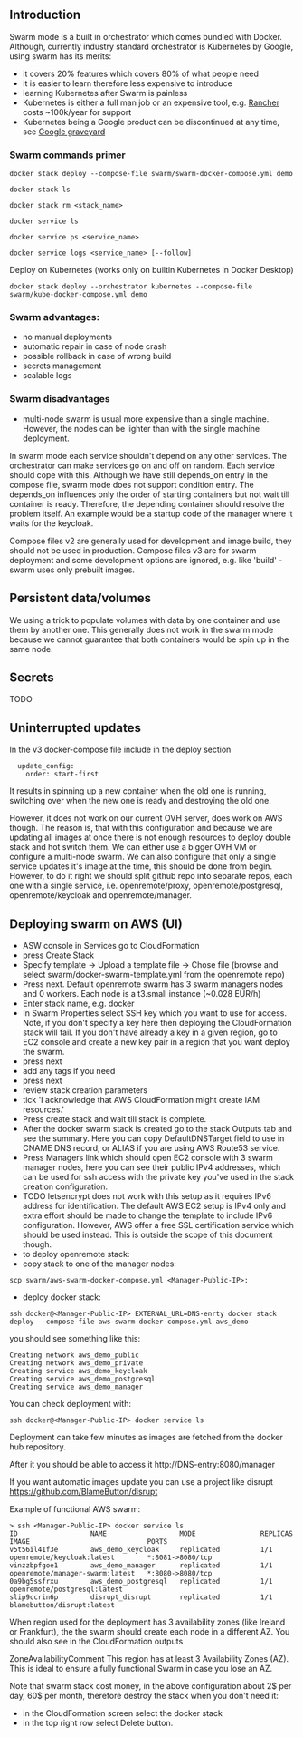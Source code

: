 ## Introduction

Swarm mode is a built in orchestrator which comes bundled with Docker. Although, currently industry standard 
orchestrator is Kubernetes by Google, using swarm has its merits:
- it covers 20% features which covers 80% of what people need
- it is easier to learn therefore less expensive to introduce
- learning Kubernetes after Swarm is painless
- Kubernetes is either a full man job or an expensive tool, e.g. [Rancher](https://rancher.com/) costs ~100k/year for
 support
- Kubernetes being a Google product can be discontinued at any time, 
see [Google graveyard](https://killedbygoogle.com/)

### Swarm commands primer
```docker stack deploy --compose-file swarm/swarm-docker-compose.yml demo```

```docker stack ls```

```docker stack rm <stack_name>```

```docker service ls```

```docker service ps <service_name>```

```docker service logs <service_name> [--follow]```

Deploy on Kubernetes (works only on builtin Kubernetes in Docker Desktop)

```docker stack deploy --orchestrator kubernetes --compose-file swarm/kube-docker-compose.yml demo```


### Swarm advantages:
- no manual deployments
- automatic repair in case of node crash
- possible rollback in case of wrong build
- secrets management
- scalable logs

### Swarm disadvantages
- multi-node swarm is usual more expensive than a single machine. However, the nodes can be lighter than with the 
single machine deployment.

In swarm mode each service shouldn't depend on any other services. The orchestrator can make services go on and off on 
random. Each service should cope with this. Although we have still depends_on entry in the compose file, swarm mode 
does not support condition entry. The depends_on influences only the order of starting containers but not wait till 
container is ready. Therefore, the depending container should resolve the problem itself. An example would be a startup
code of the manager where it waits for the keycloak.

Compose files v2 are generally used for development and image build, they should not be used in production. 
Compose files v3 are for swarm deployment and some development options are ignored, e.g. like 'build' - 
swarm uses only prebuilt images.

## Persistent data/volumes

We using a trick to populate volumes with data by one container and use them by another one. This generally does not 
work in the swarm mode because we cannot guarantee that both containers would be spin up in the same node.

## Secrets

TODO

## Uninterrupted updates

In the v3 docker-compose file include in the deploy section
```
  update_config:
    order: start-first 
```
It results in spinning up a new container when the old one is running, switching over when the new one is ready and 
destroying the old one.

However, it does not work on our current OVH server, does work on AWS though. The reason is, that with this 
configuration and because we are updating all images at once there is not enough resources to deploy double stack 
and hot switch them. We can either use a bigger OVH VM or configure a multi-node swarm. We can also configure that 
only a single service updates it's image at the time, this should be done from begin. However, to do it right we 
should split github repo into separate repos, each one with a single service, i.e. openremote/proxy, 
openremote/postgresql, openremote/keycloak and openremote/manager. 

## Deploying swarm on AWS (UI)

- ASW console in Services go to CloudFormation
- press Create Stack
- Specify template -> Upload a template file -> Chose file (browse and select swarm/docker-swarm-template.yml from the 
openremote repo)
- Press next.
Default openremote swarm has 3 swarm managers nodes and 0 workers. Each node is a t3.small instance (~0.028 EUR/h)
- Enter stack name, e.g. docker
- In Swarm Properties select SSH key which you want to use for access. Note, if you don't specify a key here then
deploying the CloudFormation stack will fail. If you don't have already a key in a given region, go to EC2 console
and create a new key pair in a region that you want deploy the swarm.
- press next
- add any tags if you need
- press next
- review stack creation parameters
- tick 'I acknowledge that AWS CloudFormation might create IAM resources.'
- Press create stack and wait till stack is complete.
- After the docker swarm stack is created go to the stack Outputs tab and see the summary. Here you can copy 
DefaultDNSTarget field to use in CNAME DNS record, or ALIAS if you are using AWS Route53 service.
- Press Managers link which should open EC2 console with 3 swarm manager nodes, here you can see their public IPv4 
addresses, which can be used for ssh access with the private key you've used in the stack creation configuration.
- TODO letsencrypt does not work with this setup as it requires IPv6 address for identification. The default AWS EC2 
setup is IPv4 only and extra effort should be made to change the template to include IPv6 configuration. However, 
AWS offer a free SSL certification service which should be used instead. This is outside the scope of this document 
though.
- to deploy openremote stack:
- copy stack to one of the manager nodes:

```scp swarm/aws-swarm-docker-compose.yml <Manager-Public-IP>:```
- deploy docker stack:

```ssh docker@<Manager-Public-IP> EXTERNAL_URL=DNS-enrty docker stack deploy --compose-file aws-swarm-docker-compose.yml aws_demo```

you should see something like this:
```
Creating network aws_demo_public
Creating network aws_demo_private
Creating service aws_demo_keycloak
Creating service aws_demo_postgresql
Creating service aws_demo_manager
```
You can check deployment with:

```ssh docker@<Manager-Public-IP> docker service ls```

Deployment can take few minutes as images are fetched from the docker hub repository.

After it you should be able to access it http://DNS-entry:8080/manager

If you want automatic images update you can use a project like disrupt https://github.com/BlameButton/disrupt

Example of functional AWS swarm:

```
> ssh <Manager-Public-IP> docker service ls
ID                  NAME                  MODE                REPLICAS            IMAGE                             PORTS
v5t56il41f3e        aws_demo_keycloak     replicated          1/1                 openremote/keycloak:latest        *:8081->8080/tcp
vinzzbpfgoe1        aws_demo_manager      replicated          1/1                 openremote/manager-swarm:latest   *:8080->8080/tcp
0a9bg5ssfrxu        aws_demo_postgresql   replicated          1/1                 openremote/postgresql:latest      
slip9ccrin6p        disrupt_disrupt       replicated          1/1                 blamebutton/disrupt:latest        
```
When region used for the deployment has 3 availability zones (like Ireland or Frankfurt), the the swarm should create 
each node in a different AZ. You should also see in the CloudFormation outputs

ZoneAvailabilityComment	This region has at least 3 Availability Zones (AZ). This is ideal to ensure a fully functional 
Swarm in case you lose an AZ.

Note that swarm stack cost money, in the above configuration about 2$ per day, 60$ per month, therefore destroy the 
stack when you don't need it:
- in the CloudFormation screen select the docker stack
- in the top right row select Delete button.




